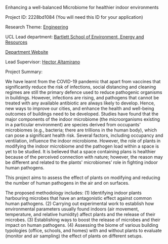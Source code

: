 Enhancing a well-balanced Microbiome for healthier indoor environments

Project ID: 2228bd1084
(You will need this ID for your application)

Research Theme: [Engineering](../themes/engineering.md)

UCL Lead department: [Bartlett School of Environment, Energy and Resources](../departments/bartlett-school-of-environment-energy-and-resources.md)

[Department Website](https://www.ucl.ac.uk/bartlett/bartlett-school-environment-energy-and-resources)

Lead Supervisor: [Hector Altamirano](https://iris.ucl.ac.uk/iris/browse/profile?upi=HALTA34)

Project Summary:

We have learnt from the COVID-19 pandemic that apart from vaccines that significantly reduce the risk of infections, social distancing and cleaning regimes are still the primary defence used to reduce pathogenic organisms in buildings. However, infections are rising, and pathogens that cannot be treated with any available antibiotic are always likely to develop. Hence, new ways to improve our cities, and enhance the health and well-being outcomes of buildings need to be developed. Studies have found that the major components of the indoor microbiome (the microorganisms existing in a particular environment) are species derived from occupants' microbiomes (e.g., bacteria; there are trillions in the human body), which can pose a significant health risk. Several factors, including occupancy and ventilation, influence the indoor microbiome. However, the role of plants in modifying the indoor microbiome and the pathogen load within a space is yet to be studied. It is believed that a space containing plans is healthier because of the perceived connection with nature; however, the reason may be different and related to the plants' microbiomes’ role in fighting indoor human pathogens. 
 
 This project aims to assess the effect of plants on modifying and reducing the number of human pathogens in the air and on surfaces. 
 
 The proposed methodology includes: (1) Identifying indoor plants harbouring microbes that have an antagonistic effect against common human pathogens. (2) Carrying out experimental work to establish how environmental parameters usually found indoors (air movement, temperature, and relative humidity) affect plants and the release of their microbes. (3) Establishing ways to boost the release of microbes and their impact on human pathogens. (4) Assessing the biome of various building typologies (office, schools, and homes) with and without plants to evaluate (monitor and air sampling) the effect of plants on different setups.